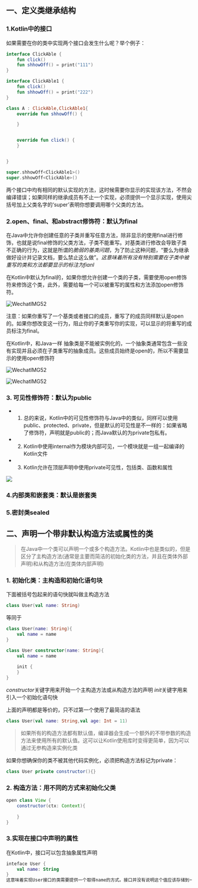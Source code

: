 ## 一、定义类继承结构

### 1.Kotlin中的接口

如果需要在你的类中实现两个接口会发生什么呢？举个例子：

```kotlin
interface ClickAble {
    fun click()
    fun shhowOff() = print("111")
}

interface ClickAble1 {
    fun click()
    fun shhowOff() = print("222")
}

class A : ClickAble,ClickAble1{
    override fun shhowOff() {

    }


    override fun click() {
    }


}

super.shhowOff<ClickAble1>()
super.shhowOff<ClickAble>()
```

两个接口中均有相同的默认实现的方法，这时候需要你显示的实现该方法，不然会编译错误；如果同样的继承成员有不止一个实现，必须提供一个显示实现，使用尖括号加上父类名字的‘super’表明你想要调用哪个父类的方法。

### 2.open、final、和abstract修饰符：默认为final

在Java中允许你创建任意的子类并重写任意方法，除非显示的使用final进行修饰，也就是说final修饰的父类方法，子类不能重写。对基类进行修改会导致子类不正确的行为，这就是所谓的*脆弱的基类问题*，为了防止这种问题，“要么为继承做好设计并记录文档，要么禁止这么做”。*这意味着所有没有特别需要在子类中被重写的类和方法都要显示的标注为fianl*

在Kotlin中默认为final的，如果你想允许创建一个类的子类，需要使用open修饰符来修饰这个类，此外，需要给每一个可以被重写的属性和方法添加open修饰符。

![WechatIMG52](http://lc-2hxprqvs.cn-n1.lcfile.com/13452df5f69cfa1f4207.jpeg)

注意：如果你重写了一个基类或者接口的成员，重写了的成员同样默认是open的。如果你想改变这一行为，阻止你的子类重写你的实现，可以显示的将重写的成员标注为final。

在Kotlin中，和Java一样 抽象类是不能被实例化的，一个抽象类通常包含一些没有实现并且必须在子类重写的抽象成员。这些成员始终是open的，所以不需要显示的使用open修饰符

![WechatIMG52](http://lc-2hxprqvs.cn-n1.lcfile.com/910b24cb2c47b6d6c102.jpeg)


![WechatIMG52](http://lc-2hxprqvs.cn-n1.lcfile.com/e9bbff8ab718ad16b202.jpeg)


### 3. 可见性修饰符：默认为public

- 1. 总的来说，Kotlin中的可见性修饰符与Java中的类似，同样可以使用public、protected、private，但是默认的可见性是不一样的：如果省略了修饰符，声明就是public的；而Java默认的为private包私有。
- 2. Kotlin中使用internal作为模块内部可见，一个模块就是一组一起编译的Kotlin文件
- 3. Kotlin允许在顶层声明中使用private可见性，包括类、函数和属性

![](http://lc-2hxprqvs.cn-n1.lcfile.com/58a9dcac57d015234b39.jpeg)

### 4.内部类和嵌套类：默认是嵌套类

### 5.密封类sealed

## 二、声明一个带非默认构造方法或属性的类

> 在Java中一个类可以声明一个或多个构造方法。Kotlin中也是类似的，但是区分了主构造方法(通常是主要而简洁的初始化类的方法，并且在类体外部声明)和从构造方法(在类体内部声明)


### 1. 初始化类：主构造和初始化语句块

下面被括号包起来的语句快就叫做主构造方法
```kotlin
class User(val name: String)
```
等同于

```kotlin
class User(name: String){
    val name = name
}
```

```kotlin
class User constructor(name: String){
    val name = name
    
    init {
    }
}

```
*constructor*关键字用来开始一个主构造方法或从构造方法的声明
*init*关键字用来引入一个初始化语句快

上面的声明都是等价的，只不过第一个使用了最简洁的语法

```kotlin
class User(val name: String,val age: Int = 11)
```
> 如果所有的构造方法都有默认值，编译器会生成一个额外的不带参数的构造方法来使用所有的默认值。这可以让Kotlin使用库时变得更简单，因为可以通过无参构造来实例化类

如果你想确保你的类不被其他代码实例化，必须把构造方法标记为private：



```java
class User private constructor(){}
```

### 2. 构造方法：用不同的方式来初始化父类

```java
open class View {
    constructor(ctx: Context){
        
    }
}
```

### 3.实现在接口中声明的属性

在Kotlin中，接口可以包含抽象属性声明

```kotlin
inteface User {
    val name: String
}
这意味着实现User接口的类需要提供一个取得name的方式。接口并没有说明这个值应该存储到一个支持字段还是通过getter来获取。接口本身并不包含任何状态，因此只有实现这个接口的类在需要的情况下会存储这个值
```



